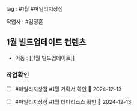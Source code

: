 
tag : #1월 #마일리지상점

작업자 : #김정훈
## 1월 빌드업데이트 컨텐츠
- 이동 : [[1월 빌드업데이트]]


### 작업확인
- [ ] #마일리지상점   #1월  기획서 확인 📅 2024-12-13
- [ ]  #마일리지상점   #1월  더미리소스 확인 📅 2024-12-13


